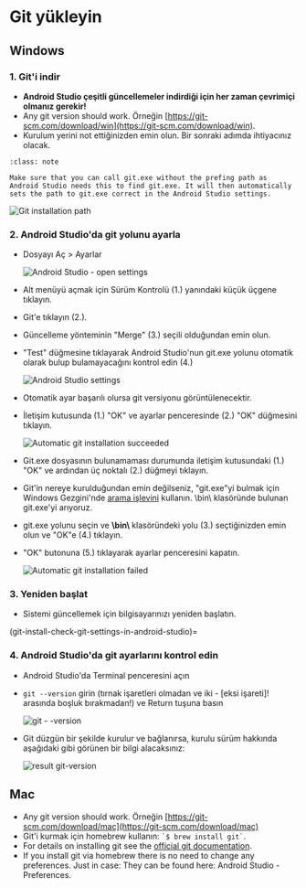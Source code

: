 # Git yükleyin

## Windows

### 1. Git'i indir

- **Android Studio çeşitli güncellemeler indirdiği için her zaman çevrimiçi olmanız gerekir!**
- Any git version should work. Örneğin [https://git-scm.com/download/win](https://git-scm.com/download/win).
- Kurulum yerini not ettiğinizden emin olun. Bir sonraki adımda ihtiyacınız olacak.

```{admonition} make git.exe available via Windows PATH
:class: note

Make sure that you can call git.exe without the prefing path as Android Studio needs this to find git.exe. It will then automatically sets the path to git.exe correct in the Android Studio settings.

```

![Git installation path](../images/Update_GitPath.png)

### 2. Android Studio'da git yolunu ayarla

- Dosyayı Aç > Ayarlar

  ![Android Studio - open settings](../images/Update_GitSettings1.png)

- Alt menüyü açmak için Sürüm Kontrolü (1.) yanındaki küçük üçgene tıklayın.

- Git'e tıklayın (2.).

- Güncelleme yönteminin "Merge" (3.) seçili olduğundan emin olun.

- "Test" düğmesine tıklayarak Android Studio'nun git.exe yolunu otomatik olarak bulup bulamayacağını kontrol edin (4.)

  ![Android Studio settings](../images/AndroidStudio361_09.png)

- Otomatik ayar başarılı olursa git versiyonu görüntülenecektir.

- İletişim kutusunda (1.) "OK" ve ayarlar penceresinde (2.) "OK" düğmesini tıklayın.

  ![Automatic git installation succeeded](../images/AndroidStudio361_10.png)

- Git.exe dosyasının bulunamaması durumunda iletişim kutusundaki (1.) "OK" ve ardından üç noktalı (2.) düğmeyi tıklayın.

- Git'in nereye kurulduğundan emin değilseniz, "git.exe"yi bulmak için Windows Gezgini'nde [arama işlevini](https://www.tenforums.com/tutorials/94452-search-file-explorer-windows-10-a.html) kullanın. \bin\ klasöründe bulunan git.exe'yi arıyoruz.

- git.exe yolunu seçin ve **\\bin\\** klasöründeki yolu (3.) seçtiğinizden emin olun ve "OK"e (4.) tıklayın.

- "OK" butonuna (5.) tıklayarak ayarlar penceresini kapatın.

  ![Automatic git installation failed](../images/AndroidStudio361_11.png)

### 3. Yeniden başlat

- Sistemi güncellemek için bilgisayarınızı yeniden başlatın.

(git-install-check-git-settings-in-android-studio)=
### 4. Android Studio'da git ayarlarını kontrol edin

- Android Studio'da Terminal penceresini açın

- `git --version` girin (tırnak işaretleri olmadan ve iki - \[eksi işareti\]! arasında boşluk bırakmadan!) ve Return tuşuna basın

  ![git - -version](../images/AndroidStudio_gitversion1.png)

- Git düzgün bir şekilde kurulur ve bağlanırsa, kurulu sürüm hakkında aşağıdaki gibi görünen bir bilgi alacaksınız:

  ![result git-version](../images/AndroidStudio_gitversion2.png)

## Mac

- Any git version should work. Örneğin [https://git-scm.com/download/mac](https://git-scm.com/download/mac)
- Git'i kurmak için homebrew kullanın: `` `$ brew install git` ``.
- For details on installing git see the [official git documentation](https://git-scm.com/book/en/v2/Getting-Started-Installing-Git).
- If you install git via homebrew there is no need to change any preferences. Just in case: They can be found here: Android Studio - Preferences.
